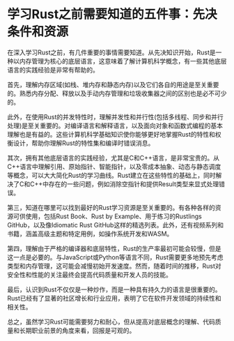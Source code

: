 # 学习Rust之前需要知道的五件事：先决条件和资源

在深入学习Rust之前，有几件重要的事情需要知道。从先决知识开始，Rust是一种以内存管理为核心的底层语言，这意味着了解计算机科学概念，有一些其他底层语言的实践经验是非常有帮助的。

首先，理解内存区域(如栈、堆内存和静态内存)以及它们各自的用途是至关重要的。熟悉内存分配、释放以及手动内存管理和垃圾收集器之间的区别也是必不可少的。

此外，在使用Rust的并发特性时，理解并发性和并行性(包括多线程、同步和并行处理)是至关重要的。对编译语言和解释语言，以及面向对象和函数式编程的基本理解也是有益的。这些计算机科学基础知识使你能够更好地掌握Rust的特性和权衡设计，帮助你理解Rust的特性集和编译时错误消息。

其次，拥有其他底层语言的实践经验，尤其是C和C++语言，是非常宝贵的。从C++语言中理解引用、原始指针、智能指针，以及零成本抽象、动态与静态调度等概念，可以大大简化Rust的学习曲线。Rust建立在这些特性的基础上，同时解决了C和C++中存在的一些问题，例如消除空指针和提供Result类型来显式处理错误。

第三，知道在哪里可以找到最好的Rust学习资源是至关重要的。有各种各样的资源可供使用，包括Rust Book、Rust by Example、用于练习的Rustlings GitHub，以及像Idiomatic Rust GitHub这样的精选列表。此外，还有视频系列和书籍，涵盖高级主题和特定用例，如操作系统开发和WASM。

第四，理解由于严格的编译器和底层特性，Rust的生产率最初可能会较慢，但是这一点是必要的。与JavaScript或Python等语言不同，Rust需要更多地预先考虑类型和内存管理，这可能会减慢初始开发速度。然而，随着时间的推移，Rust对安全性和性能的关注最终会提高代码质量和开发人员的技能。

最后，认识到Rust不仅仅是一种炒作，而是一种具有持久力的语言是很重要的。Rust已经有了显著的社区增长和行业应用，表明了它在软件开发领域的持续性和相关性。

总之，虽然学习Rust可能需要努力和耐心，但从提高对底层概念的理解、代码质量和长期职业前景的角度来看，回报是可观的。
